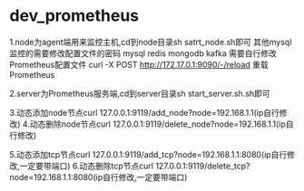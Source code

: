 # dev_prometheus

1.node为agent端用来监控主机,cd到node目录sh satrt_node.sh即可
其他mysql监控的需要修改配置文件的密码
mysql redis mongodb kafka 需要自行修改Prometheus配置文件
curl -X POST  http://172.17.0.1:9090/-/reload 重载Prometheus 


2.server为Prometheus服务端,cd到server目录sh start_server.sh.sh即可

3.动态添加node节点curl 127.0.0.1:9119/add_node?node=192.168.1.1(ip自行修改)
4.动态删除node节点curl 127.0.0.1:9119/delete_node?node=192.168.1.1(ip自行修改)

5.动态添加tcp节点curl 127.0.0.1:9119/add_tcp?node=192.168.1.1:8080(ip自行修改,一定要带端口)
6.动态删除tcp节点curl 127.0.0.1:9119/delete_tcp?node=192.168.1.1:8080(ip自行修改,一定要带端口)


